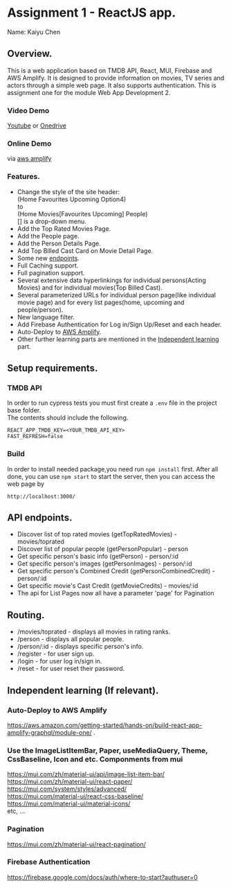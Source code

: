# Assignment 1 - ReactJS app.

Name: Kaiyu Chen

## Overview.

This is a web application based on TMDB API, React, MUI, Firebase and AWS Amplify. It is designed to provide information on movies, TV series and actors through a simple web page. It also supports authentication. This is assignment one for the module Web App Development 2.

### Video Demo  
[Youtube](https://youtu.be/qZVX9r8Ygm0) or [Onedrive](https://1574666-my.sharepoint.com/:v:/g/personal/fa2nica_1574666_onmicrosoft_com/EfYuBTdPG-RJiZWB4ckh8U8BgnrzhY1ILhYbQCUcryANiA?e=x67IXa)

### Online Demo
via [aws amplify](https://main.d1ik5o6ucwnt3f.amplifyapp.com/page1)

### Features.

+ Change the style of the site header:  
  (Home Favourites Upcoming Option4)  
  to  
  (Home Movies[Favourites Upcoming] People)  
  [] is a drop-down menu.  
+ Add the Top Rated Movies Page.
+ Add the People page.  
+ Add the Person Details Page.  
+ Add Top Billed Cast Card on Movie Detail Page.  
+ Some new [endpoints](#api-endpoints).
+ Full Caching support.  
+ Full pagination support.  
+ Several extensive data hyperlinkings for individual persons(Acting Movies) and for individual movies(Top Billed Cast).  
+ Several parameterized URLs for individual person page(like individual movie page) and for every list pages(home, upcoming and people/person).  
+ New language filter.  
+ Add Firebase Authentication for Log in/Sign Up/Reset and each header.  
+ Auto-Deploy to [AWS Amplify](https://main.d1ik5o6ucwnt3f.amplifyapp.com/page1).  
+ Other further learning parts are mentioned in the [Independent learning](#independent-learning-if-relevant) part.  


## Setup requirements.  

### TMDB API 
In order to run cypress tests you must first create a `.env` file in the project base folder.  
The contents should include the following.  
```
REACT_APP_TMDB_KEY=<YOUR_TMDB_API_KEY>
FAST_REFRESH=false
```
### Build  
In order to install needed package,you need run `npm install` first.
After all done, you can use
`npm start`
to start the server, then you can access the web page by
```
http://localhost:3000/
```

## API endpoints.

+ Discover list of top rated movies (getTopRatedMovies) - movies/toprated 
+ Discover list of popular people (getPersonPopular) - person 
+ Get specific person's basic info (getPerson) - person/:id 
+ Get specific person's images (getPersonImages) - person/:id 
+ Get specific person's Combined Credit (getPersonCombinedCredit) - person/:id 
+ Get specific movie's Cast Credit (getMovieCredits) - movies/:id 
+ The api for List Pages now all have a parameter 'page' for Pagination   

## Routing.

+ /movies/toprated - displays all movies in rating ranks.
+ /person - displays all popular people.
+ /person/:id - displays specific person's info.
+ /register - for user sign up.
+ /login - for user log in/sign in.
+ /reset - for user reset their password.


## Independent learning (If relevant).

### Auto-Deploy to AWS Amplify 
https://aws.amazon.com/getting-started/hands-on/build-react-app-amplify-graphql/module-one/ . 

### Use the ImageListItemBar, Paper, useMediaQuery, Theme, CssBaseline, Icon and etc. Componments from mui 
https://mui.com/zh/material-ui/api/image-list-item-bar/  
https://mui.com/zh/material-ui/react-paper/  
https://mui.com/system/styles/advanced/  
https://mui.com/material-ui/react-css-baseline/  
https://mui.com/material-ui/material-icons/  
etc, ...

### Pagination 
https://mui.com/zh/material-ui/react-pagination/  

### Firebase Authentication
https://firebase.google.com/docs/auth/where-to-start?authuser=0
